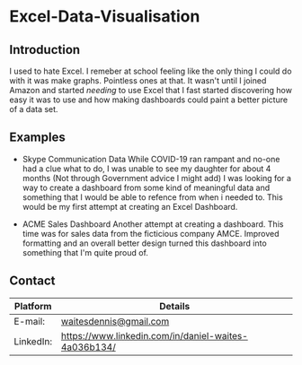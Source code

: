 # Excel-Data-Visualisation

## Introduction
I used to hate Excel. I remeber at school feeling like the only thing I could do with it was make graphs. Pointless ones at that. It wasn't until I joined Amazon and started *needing* to use Excel that I fast started discovering how easy it was to use and how making dashboards could paint a better picture of a data set.

## Examples
* Skype Communication Data
While COVID-19 ran rampant and no-one had a clue what to do, I was unable to see my daughter for about 4 months (Not through Government advice I might add) I was looking for a way to  create a dashboard from some kind of meaningful data and something that I would be able to refence from when i needed to. This would be my first attempt at creating an Excel Dashboard.

* ACME Sales Dashboard
Another attempt at creating a dashboard. This time was for sales data from the ficticious company AMCE. Improved formatting and an overall better design turned this dashboard into something that I'm quite proud of.






## Contact
Platform | Details
---------|---------
E-mail: | waitesdennis@gmail.com
LinkedIn: | https://www.linkedin.com/in/daniel-waites-4a036b134/
